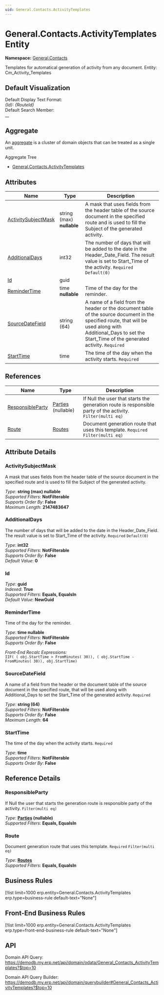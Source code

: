 ```yaml
---
uid: General.Contacts.ActivityTemplates
---
```

# General.Contacts.ActivityTemplates Entity

**Namespace:** [General.Contacts](General.Contacts.md)  

Templates for automatical generation of activity from any document. Entity: Cm_Activity_Templates

## Default Visualization
Default Display Text Format:  
_{Id}: {RouteId}_  
Default Search Member:  
__  

## Aggregate
An [aggregate](https://docs.erp.net/tech/advanced/concepts/aggregates.html) is a cluster of domain objects that can be treated as a single unit.  

Aggregate Tree  
* [General.Contacts.ActivityTemplates](General.Contacts.ActivityTemplates.md)  

## Attributes

| Name | Type | Description |
| ---- | ---- | --- |
| [ActivitySubjectMask](General.Contacts.ActivityTemplates.md#activitysubjectmask) | string (max) __nullable__ | A mask that uses fields from the header table of the source document in the specified route and is used to fill the Subject of the generated activity. 
| [AdditionalDays](General.Contacts.ActivityTemplates.md#additionaldays) | int32 | The number of days that will be added to the date in the Header_Date_Field. The result value is set to Start_Time of the activity. `Required` `Default(0)` 
| [Id](General.Contacts.ActivityTemplates.md#id) | guid |  
| [ReminderTime](General.Contacts.ActivityTemplates.md#remindertime) | time __nullable__ | Time of the day for the reminder. 
| [SourceDateField](General.Contacts.ActivityTemplates.md#sourcedatefield) | string (64) | A name of a field from the header or the document table of the source document in the specified route, that will be used along with Additional_Days to set the Start_Time of the generated activity. `Required` 
| [StartTime](General.Contacts.ActivityTemplates.md#starttime) | time | The time of the day when the activity starts. `Required` 

## References

| Name | Type | Description |
| ---- | ---- | --- |
| [ResponsibleParty](General.Contacts.ActivityTemplates.md#responsibleparty) | [Parties](General.Contacts.Parties.md) (nullable) | If Null the user that starts the generation route is responsible party of the activity. `Filter(multi eq)` |
| [Route](General.Contacts.ActivityTemplates.md#route) | [Routes](Systems.Workflow.Routes.md) | Document generation route that uses this template. `Required` `Filter(multi eq)` |


## Attribute Details

### ActivitySubjectMask

A mask that uses fields from the header table of the source document in the specified route and is used to fill the Subject of the generated activity.

_Type_: **string (max) __nullable__**  
_Supported Filters_: **NotFilterable**  
_Supports Order By_: **False**  
_Maximum Length_: **2147483647**  

### AdditionalDays

The number of days that will be added to the date in the Header_Date_Field. The result value is set to Start_Time of the activity. `Required` `Default(0)`

_Type_: **int32**  
_Supported Filters_: **NotFilterable**  
_Supports Order By_: **False**  
_Default Value_: **0**  

### Id

_Type_: **guid**  
_Indexed_: **True**  
_Supported Filters_: **Equals, EqualsIn**  
_Default Value_: **NewGuid**  

### ReminderTime

Time of the day for the reminder.

_Type_: **time __nullable__**  
_Supported Filters_: **NotFilterable**  
_Supports Order By_: **False**  

_Front-End Recalc Expressions:_  
`IIF( ( obj.StartTime > FromMinutes( 30)), ( obj.StartTime - FromMinutes( 30)), obj.StartTime)`
### SourceDateField

A name of a field from the header or the document table of the source document in the specified route, that will be used along with Additional_Days to set the Start_Time of the generated activity. `Required`

_Type_: **string (64)**  
_Supported Filters_: **NotFilterable**  
_Supports Order By_: **False**  
_Maximum Length_: **64**  

### StartTime

The time of the day when the activity starts. `Required`

_Type_: **time**  
_Supported Filters_: **NotFilterable**  
_Supports Order By_: **False**  


## Reference Details

### ResponsibleParty

If Null the user that starts the generation route is responsible party of the activity. `Filter(multi eq)`

_Type_: **[Parties](General.Contacts.Parties.md) (nullable)**  
_Supported Filters_: **Equals, EqualsIn**  

### Route

Document generation route that uses this template. `Required` `Filter(multi eq)`

_Type_: **[Routes](Systems.Workflow.Routes.md)**  
_Supported Filters_: **Equals, EqualsIn**  



## Business Rules

[!list limit=1000 erp.entity=General.Contacts.ActivityTemplates erp.type=business-rule default-text="None"]

## Front-End Business Rules

[!list limit=1000 erp.entity=General.Contacts.ActivityTemplates erp.type=front-end-business-rule default-text="None"]

## API

Domain API Query:
<https://demodb.my.erp.net/api/domain/odata/General_Contacts_ActivityTemplates?$top=10>

Domain API Query Builder:
<https://demodb.my.erp.net/api/domain/querybuilder#General_Contacts_ActivityTemplates?$top=10>


